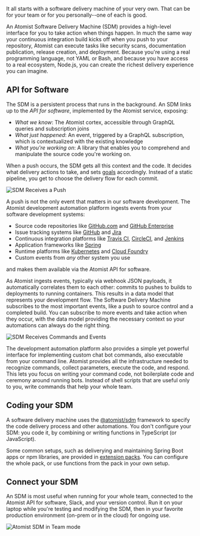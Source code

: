 It all starts with a software delivery machine of your very own. That can be
for your team or for you personally--one of each is good.

An Atomist Software Delivery Machine (SDM) provides a high-level
interface for you to take action when things happen.  In much the same
way your continuous integration build kicks off when you push to your repository, Atomist can
execute tasks like security scans, documentation publication, release
creation, and deployment.  Because you're using a real programming
language, not YAML or Bash, and because you have access to a real ecosystem,
Node.js, you can create the richest delivery experience you can
imagine.

## API for Software

The SDM is a persistent process that runs in the background. An SDM links up to the *API for software*, implemented by the Atomist service, exposing:

* *What we know*: The Atomist cortex, accessible through GraphQL
    queries and subscription joins
* *What just happened*: An event, triggered by a GraphQL
    subscription, which is contextualized with the existing knowledge
* *What you're working on*: A library that enables you to comprehend
    and manipulate the source code you're working on.

When a push occurs, the SDM gets all this context and the code. It decides what
delivery actions to take, and sets [goals][] accordingly. Instead of a static pipeline, you get to
choose the delivery flow for each commit.

![SDM Receives a Push](img/sdm-reacts-to-push.png)

A push is not the only event that matters in our software development.
The Atomist development automation platform ingests events from your
software development systems:

* Source code repositories like [GitHub.com][gh]
    and [GitHub Enterprise][ghe]
* Issue tracking systems like [GitHub][gh-issues] and [Jira][jira]
* Continuous integration platforms
    like [Travis CI][travis], [CircleCI][circle],
    and [Jenkins][jenkins]
* Application frameworks like [Spring][spring]
* Runtime platforms like [Kubernetes][k8s] and [Cloud Foundry][cf]
* Custom events from _any_ other system you use

and makes them available via the Atomist API for software.

As Atomist ingests events, typically via webhook JSON payloads, it
automatically correlates them to each other: commits to pushes to
builds to deployments to running containers. This results in a data
model that represents your development flow.  The Software Delivery Machine subscribes to the most important events,
like a push to source control and a completed build. You can subscribe to more
events and take action when they occur, with the data model providing
the necessary context so your automations can always do the right
thing.

![SDM Receives Commands and Events](img/sdm-reacts-to-more.png)

The development automation platform also provides a simple yet
powerful interface for implementing custom chat bot commands,
also executable from your command line.  Atomist
provides all the infrastructure needed to recognize commands, collect
parameters, execute the code, and respond.  This lets you focus on
writing your command code, not boilerplate code and ceremony
around running bots. Instead of shell scripts that are useful only to you, write commands
that help your whole team.

[gh]: https://github.com (GitHub.com)
[ghe]: https://enterprise.github.com/home (GitHub Enterprise)
[gh-issues]: https://guides.github.com/features/issues/ (Mastering GitHub Issues)
[jira]: https://www.atlassian.com/software/jira (Jira)
[travis]: https://travis-ci.org (Travis CI)
[circle]: https://circleci.com (CircleCI)
[jenkins]: https://jenkins.io/ (Jenkins)
[spring]: https://spring.io/ (Spring)
[k8s]: https://kubernetes.io/ (Kubernetes)
[cf]: https://www.cloudfoundry.org/ (Cloud Foundry)
[ts]: https://www.typescriptlang.org/ (TypeScript)
[sdm]: https://github.com/atomist/sdm (Atomist SDM - TypeScript)
[sdm-core]: https://github.com/atomist/sdm-core (Atomist SDM - TypeScript)
[aac]: https://www.npmjs.com/package/@atomist/sdm (Atomist SDM Node Module)
[goals]: goal.md (SDM Goals)
[sdm-api]: https://atomist.github.io/sdm (Atomist SDM Framework API Documentation)
[packs]: ../pack/index.md (Atomist SDM Extension Packs)

## Coding your SDM

A software delivery machine uses the [@atomist/sdm][sdm] framework to specify the code delivery process
and other automations. You don't configure your SDM: you code it, by combining or writing functions in TypeScript (or JavaScript).

Some common setups, such as deliverying and maintaining Spring Boot apps or npm libraries, are provided in [extension packs][packs].
You can configure the whole pack, or use functions from the pack in your own setup.

## Connect your SDM

An SDM is most useful when running for your whole team, connected
to the Atomist API for software, Slack, and your version control. Run it on your laptop
while you're testing and modifying the SDM, then in your favorite production environment (on-prem or in the cloud)
for ongoing use.

![Atomist SDM in Team mode](img/sdm-team.png)
